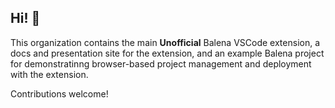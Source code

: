 ## Hi! 👋

This organization contains the main **Unofficial** Balena VSCode extension, a docs and presentation site for the extension,
and an example Balena project for demonstratinng browser-based project management and deployment with the extension. 

Contributions welcome!
